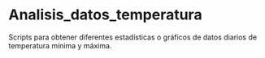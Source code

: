 # Analisis_datos_temperatura
Scripts para obtener diferentes estadísticas o gráficos de datos diarios de temperatura mínima y máxima.
